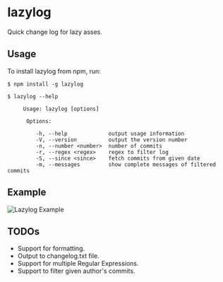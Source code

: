 # lazylog
Quick change log for lazy asses.

## Usage

To install lazylog from npm, run:

```
$ npm install -g lazylog
```

```
$ lazylog --help

     Usage: lazylog [options]
    
      Options:
    
         -h, --help             output usage information
         -V, --version          output the version number
         -n, --number <number>  number of commits
         -r, --regex <regex>    regex to filter log
         -S, --since <since>    fetch commits from given date
         -m, --messages         show complete messages of filtered commits

```

## Example

![Lazylog Example](http://i.imgur.com/87hh5H8.png "Lazylog Example")

## TODOs

- Support for formatting.
- Output to changelog.txt file.
- Support for multiple Regular Expressions.
- Support to filter given author's commits.

